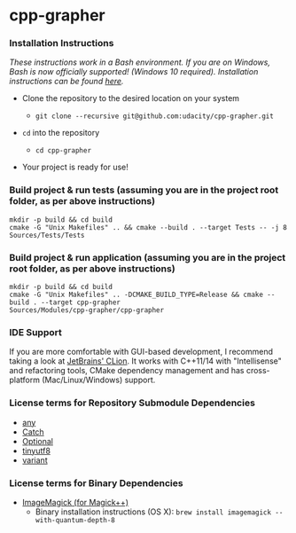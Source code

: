 # cpp-grapher

### Installation Instructions
*These instructions work in a Bash environment.  If you are on Windows,
Bash is now officially supported!  (Windows 10 required).
Installation instructions can be found [here](https://msdn.microsoft.com/en-us/commandline/wsl/install_guide).*

- Clone the repository to the desired location on your system
    - `git clone --recursive git@github.com:udacity/cpp-grapher.git`
      
- `cd` into the repository
    - `cd cpp-grapher`

- Your project is ready for use!

### Build project & run tests (assuming you are in the project root folder, as per above instructions)
```
mkdir -p build && cd build
cmake -G "Unix Makefiles" .. && cmake --build . --target Tests -- -j 8
Sources/Tests/Tests
```

### Build project & run application (assuming you are in the project root folder, as per above instructions)
```
mkdir -p build && cd build
cmake -G "Unix Makefiles" .. -DCMAKE_BUILD_TYPE=Release && cmake --build . --target cpp-grapher
Sources/Modules/cpp-grapher/cpp-grapher
```

### IDE Support
If you are more comfortable with GUI-based development, I recommend taking a look at [JetBrains' CLion](https://www.jetbrains.com/clion/).  It works with C++11/14 with "Intellisense" and refactoring tools, CMake dependency management and has cross-platform (Mac/Linux/Windows) support. 

### License terms for Repository Submodule Dependencies
- [any](https://github.com/thelink2012/any/blob/master/LICENSE_1_0.txt)
- [Catch](https://github.com/philsquared/Catch/blob/master/LICENSE_1_0.txt)
- [Optional](https://github.com/akrzemi1/Optional/blob/master/LICENSE_1_0.txt)
- [tinyutf8](https://github.com/bradleygibson/tinyutf8/blob/master/LICENCE)
- [variant](https://github.com/tcbrindle/variant/blob/master/variant)

### License terms for Binary Dependencies
- [ImageMagick (for Magick++)](https://github.com/ImageMagick/ImageMagick/blob/master/LICENSE)
	- Binary installation instructions (OS X): `brew install imagemagick --with-quantum-depth-8`
